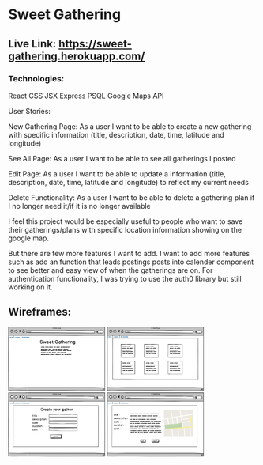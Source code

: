 # Sweet Gathering

## Live Link: https://sweet-gathering.herokuapp.com/

### Technologies:
React
CSS
JSX
Express
PSQL
Google Maps API

User Stories:

New Gathering Page: As a user I want to be able to create a new gathering with specific information (title, description, date, time, latitude and longitude)

See All Page: As a user I want to be able to see all gatherings I posted

Edit Page: As a user I want to be able to update a information (title, description, date, time, latitude and longitude) to reflect my current needs

Delete Functionality: As a user I want to be able to delete a gathering plan if I no longer need it/if it is no longer available


I feel this project would be especially useful to people who want to save their gatherings/plans with specific location information showing on the google map.

But there are few more features I want to add. I want to add more features such as add an function that leads postings posts into calender component to see better and easy view of when the gatherings are on. For authentication functionality, I was trying to use the auth0 library but still working on it.

## Wireframes:
![Homepage](./Wireframes/Homepage.png)
![Allpage](./Wireframes/Allpage.png)
![Createpage](./Wireframes/Createpage.png)
![Showpage](./Wireframes/Showpage.png)

